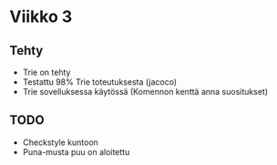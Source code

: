 # Viikko 3

## Tehty
 - Trie on tehty
 - Testattu 98% Trie toteutuksesta (jacoco)
 - Trie sovelluksessa käytössä (Komennon kenttä anna suositukset)  

## TODO
 - Checkstyle kuntoon
 - Puna-musta puu on aloitettu
